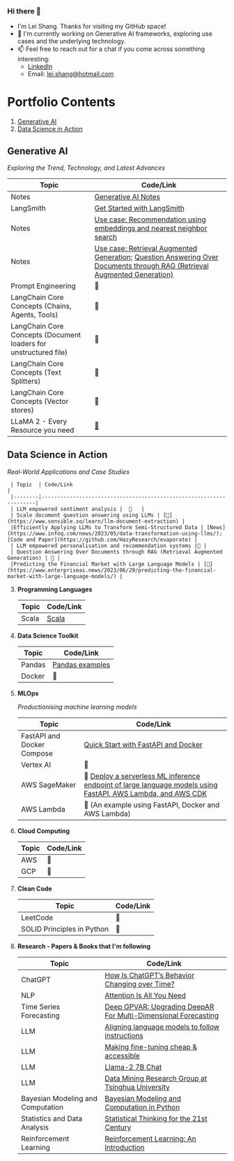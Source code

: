 ### Hi there 👋

<!--
**lshang0311/lshang0311** is a ✨ _special_ ✨ repository because its `README.md` (this file) appears on your GitHub profile.

Here are some ideas to get you started:

- 🔭 I’m currently working on ...
- 🌱 I’m currently learning ...
- 👯 I’m looking to collaborate on ...
- 🤔 I’m looking for help with ...
- 💬 Ask me about ...
- 📫 How to reach me: ...
- 😄 Pronouns: ...
- ⚡ Fun fact: ...
-->
- I'm Lei Shang. Thanks for visiting my GitHub space!
- 🔭 I'm currently working on Generative AI frameworks, exploring use cases and the underlying technology.
- 📫 Feel free to reach out for a chat if you come across something interesting:
     - [LinkedIn](https://www.linkedin.com/in/lei-shang-929590114/)
     - Email: lei.shang@hotmail.com

# Portfolio Contents

1. [Generative AI](#Generative-AI)
2. [Data Science in Action](#Data-Science-in-Action)

## Generative AI
*Exploring the Trend, Technology, and Latest Advances*
      
| Topic  | Code/Link                                                          |
|--------|--------------------------------------------------------------------|
| Notes  |   [Generative AI Notes](https://github.com/lshang0311/genai-notes) |
| LangSmith | [Get Started with LangSmith](https://medium.com/@lei.shang/getting-started-with-langsmith-a-step-by-step-walkthrough-a5ca09adca43)|
|Notes   | [Use case: Recommendation using embeddings and nearest neighbor search](https://github.com/openai/openai-cookbook/blob/main/examples/Recommendation_using_embeddings.ipynb) |
| Notes  | [Use case: Retrieval Augmented Generation](https://learn.microsoft.com/en-us/azure/machine-learning/concept-retrieval-augmented-generation?view=azureml-api-2); [Question Answering Over Documents through RAG (Retrieval Augmented Generation)](https://docs.langchain.com/docs/use-cases/qa-docs) |
| Prompt Engineering | 🚧 |
| LangChain Core Concepts (Chains, Agents, Tools) | 🚧 |
| LangChain Core Concepts (Document loaders for unstructured file) | 🚧 |
| LangChain Core Concepts (Text Splitters) | 🚧 |
| LangChain Core Concepts (Vector stores) | 🚧 |
| LLaMA 2 - Every Resource you need | [🔗](https://www.philschmid.de/llama-2) |
   
## Data Science in Action

   *Real-World Applications and Case Studies*
   
     | Topic  | Code/Link                                                          |
     |--------|--------------------------------------------------------------------|
     | LLM empowered sentiment analysis |  🚧   |
     | Scale document question answering using LLMs | [🔗](https://www.sensible.so/learn/llm-document-extraction) |
     |Efficiently Applying LLMs to Transform Semi-Structured Data | [News](https://www.infoq.com/news/2023/05/data-transformation-using-llms/); [Code and Paper](https://github.com/HazyResearch/evaporate) | 
     | LLM empowered personalisation and recommendation systems |🚧 |
     | Question Answering Over Documents through RAG (Retrieval Augmented Generation) | 🚧 |
     |Predicting the Financial Market with Large Language Models | [🔗](https://www.enterpriseai.news/2023/06/29/predicting-the-financial-market-with-large-language-models/) |

3. **Programming Languages**
   
     | Topic  | Code/Link                                                          |
     |--------|--------------------------------------------------------------------|
     | Scala  |   [Scala](https://github.com/lshang0311/fun-with-weather-scala)    |

4. **Data Science Toolkit**
   
     | Topic  | Code/Link                                                          |
     |--------|--------------------------------------------------------------------|
     | Pandas | [Pandas examples](https://github.com/lshang0311/pandas-examples)   |
     | Docker |             🚧                                                     |
   
5. **MLOps**

   *Productionising machine learning models*
    
     | Topic  | Code/Link                                                          |
     |--------|--------------------------------------------------------------------|
     |FastAPI and Docker Compose| [Quick Start with FastAPI and Docker](https://github.com/lshang0311/fastapi-docker-quickstart) | 
     | Vertex AI |  🚧    |
     | AWS SageMaker | 🚧 [Deploy a serverless ML inference endpoint of large language models using FastAPI, AWS Lambda, and AWS CDK](https://aws.amazon.com/blogs/machine-learning/deploy-a-serverless-ml-inference-endpoint-of-large-language-models-using-fastapi-aws-lambda-and-aws-cdk/)|
     | AWS Lambda | 🚧 (An example using FastAPI, Docker and AWS Lambda) |
                                    
   
6. **Cloud Computing**
   
     | Topic  | Code/Link                                                          |
     |--------|--------------------------------------------------------------------|
     | AWS    |  🚧  |
     | GCP    |             🚧                                                     |

7. **Clean Code**
   
     | Topic  | Code/Link                                                          |
     |--------|--------------------------------------------------------------------|
     | LeetCode   |  🚧  |
     | SOLID Principles in Python       |   🚧     |

8. **Research - Papers & Books that I'm following**

     | Topic   | Code/Link                                                          |
     |---------|--------------------------------------------------------------------|
     | ChatGPT | [How Is ChatGPT’s Behavior Changing over Time?](https://arxiv.org/pdf/2307.09009.pdf])|
     | NLP     | [Attention Is All You Need](https://arxiv.org/pdf/1706.03762.pdf)  |
     | Time Series Forecasting | [Deep GPVAR: Upgrading DeepAR For Multi-Dimensional Forecasting](https://medium.com/towards-data-science/deep-gpvar-upgrading-deepar-for-multi-dimensional-forecasting-e39204d90af3) |
     | LLM     | [Aligning language models to follow instructions](https://openai.com/research/instruction-following) |
     | LLM     | [Making fine-tuning cheap & accessible](https://arxiv.org/abs/2106.09685) |
     | LLM     | [Llama-2 7B Chat](https://huggingface.co/spaces/huggingface-projects/llama-2-7b-chat) |
     | LLM     | [Data Mining Research Group at Tsinghua University](https://huggingface.co/THUDM) |
     |Bayesian Modeling and Computation | [Bayesian Modeling and Computation in Python](https://bayesiancomputationbook.com/welcome.html)  |
     |Statistics and Data Analysis| [Statistical Thinking for the 21st Century](https://statsthinking21.github.io/statsthinking21-python/index.html) |
     | Reinforcement Learning | [Reinforcement Learning: An Introduction](http://incompleteideas.net/book/the-book-2nd.html) |


                                                         
    
